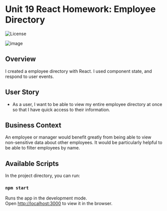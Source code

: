 # Unit 19 React Homework: Employee Directory
![License](https://img.shields.io/badge/License-APACHE2.0-blue.svg)<br />

![image](https://user-images.githubusercontent.com/49447293/104794809-1d0cc400-5778-11eb-8a04-dbb245cc6f84.png)

## Overview
I created a employee directory with React. I used component state, and respond to user events.

## User Story

* As a user, I want to be able to view my entire employee directory at once so that I have quick access to their information.

## Business Context

An employee or manager would benefit greatly from being able to view non-sensitive data about other employees. It would be particularly helpful to be able to filter employees by name.

## Available Scripts

In the project directory, you can run:

### `npm start`

Runs the app in the development mode.\
Open [http://localhost:3000](http://localhost:3000) to view it in the browser.
